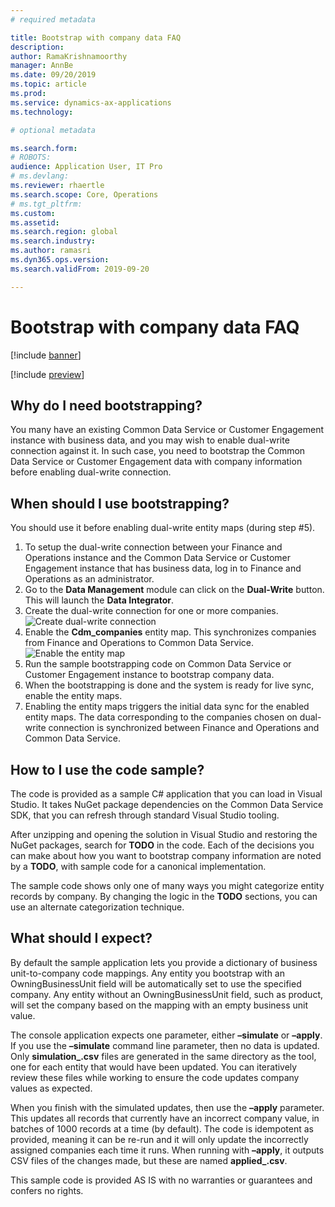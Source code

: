 ```yaml
---
# required metadata

title: Bootstrap with company data FAQ
description: 
author: RamaKrishnamoorthy 
manager: AnnBe
ms.date: 09/20/2019
ms.topic: article
ms.prod: 
ms.service: dynamics-ax-applications
ms.technology: 

# optional metadata

ms.search.form: 
# ROBOTS: 
audience: Application User, IT Pro
# ms.devlang: 
ms.reviewer: rhaertle
ms.search.scope: Core, Operations
# ms.tgt_pltfrm: 
ms.custom: 
ms.assetid: 
ms.search.region: global
ms.search.industry: 
ms.author: ramasri
ms.dyn365.ops.version: 
ms.search.validFrom: 2019-09-20

---
```


# Bootstrap with company data FAQ
 
[!include [banner](../includes/banner.md)]

[!include [preview](../includes/preview-banner.md)]

## Why do I need bootstrapping? 
You many have an existing Common Data Service or Customer Engagement instance with business data, and you may wish to enable dual-write connection against it. In such case, you need to bootstrap the Common Data Service or Customer Engagement data with company information before enabling dual-write connection.  
 
## When should I use bootstrapping? 
You should use it before enabling dual-write entity maps (during step #5).  
1. To setup the dual-write connection between your Finance and Operations instance and the Common Data Service or Customer Engagement instance that has business data, log in to Finance and Operations as an administrator. 
2. Go to the **Data Management** module can click on the **Dual-Write** button. This will launch the **Data Integrator**. 
3. Create the dual-write connection for one or more companies.  
    ![Create dual-write connection](dual-write-boot-1.png)
4. Enable the **Cdm_companies** entity map. This synchronizes companies from Finance and Operations to Common Data Service.  
    ![Enable the entity map](dual-write-boot-2.png)
5. Run the sample bootstrapping code on Common Data Service or Customer Engagement instance to bootstrap company data.  
6. When the bootstrapping is done and the system is ready for live sync, enable the entity maps.  
7. Enabling the entity maps triggers the initial data sync for the enabled entity maps. The data corresponding to the companies chosen on dual-write connection is synchronized between Finance and Operations and Common Data Service. 
 
## How to I use the code sample?
The code is provided as a sample C# application that you can load in Visual Studio. It takes NuGet package dependencies on the Common Data Service SDK, that you can refresh through standard Visual Studio tooling. 

After unzipping and opening the solution in Visual Studio and restoring the NuGet packages, search for **TODO** in the code. Each of the decisions you can make about how you want to bootstrap company information are noted by a **TODO**, with sample code for a canonical implementation. 

The sample code shows only one of many ways you might categorize entity records by company. By changing the logic in the **TODO** sections, you can use an alternate categorization technique. 
 
## What should I expect?
By default the sample application lets you provide a dictionary of business unit-to-company code mappings. Any entity you bootstrap with an OwningBusinessUnit field will be automatically set to use the specified company. Any entity without an OwningBusinessUnit field, such as product, will set the company based on the mapping with an empty business unit value.

The console application expects one parameter, either **–simulate** or **–apply**. If you use the **–simulate** command line parameter, then no data is updated. Only **simulation_<entityname>.csv** files are generated in the same directory as the tool, one for each entity that would have been updated. You can iteratively review these files while working to ensure the code updates company values as expected. 

When you finish with the simulated updates, then use the **–apply** parameter. This updates all records that currently have an incorrect company value, in batches of 1000 records at a time (by default). The code is idempotent as provided, meaning it can be re-run and it will only update the incorrectly assigned companies each time it runs. When running with **–apply**, it outputs CSV files of the changes made, but these are named **applied_<entityname>.csv**. 

This sample code is provided AS IS with no warranties or guarantees and confers no rights. 
 
 
